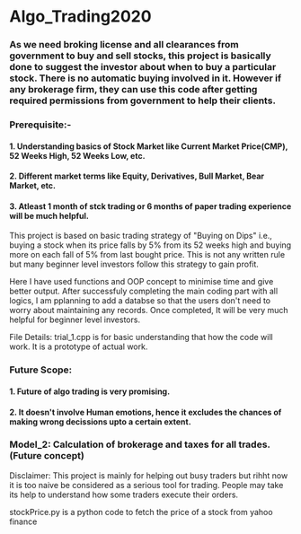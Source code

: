 # Algo_Trading2020

### As we need broking license and all clearances from government to buy and sell stocks, this project is basically done to suggest the investor about when to buy a particular stock. There is no automatic buying involved in it. However if any brokerage firm, they can use this code after getting required permissions from government to help their clients.

### Prerequisite:-
####  1. Understanding basics of Stock Market like Current Market Price(CMP), 52 Weeks High, 52 Weeks Low, etc.
####  2. Different market terms like Equity, Derivatives, Bull Market, Bear Market, etc.
####  3. Atleast 1 month of stck trading or 6 months of paper trading experience will be much helpful.

This project is based on basic trading strategy of "Buying on Dips" i.e., buying a stock when its price falls by 5% from its 52 weeks high and buying more on each fall of 5% from last bought price. This is not any written rule but many beginner level investors follow this strategy to gain profit.

Here I have used functions and OOP concept to minimise time and give better output. After successfuly completing the main coding part with all logics, I am pplanning to add a databse so that the users don't need to worry about maintaining any records. Once completed, It will be very much helpful for beginner level investors.

File Details:
  trial_1.cpp is for basic understanding that how the code will work. It is a prototype of actual work.
  
  
### Future Scope:
#### 1. Future of algo trading is very promising.
#### 2. It doesn't involve Human emotions, hence it excludes the chances of making wrong decissions upto a certain extent.
  
### Model_2: Calculation of brokerage and taxes for all trades. (Future concept)
Disclaimer: This project is mainly for helping out busy traders but rihht now it is too naive be considered as a serious tool for trading. People may take its help to understand how some traders execute their orders.


stockPrice.py is a python code to fetch the price of a stock from yahoo finance
